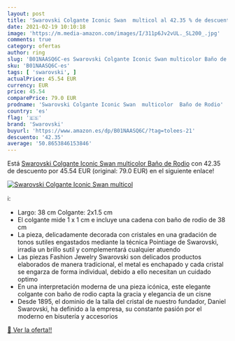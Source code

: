 ```yaml
---
layout: post
title: 'Swarovski Colgante Iconic Swan  multicol al 42.35 % de descuento'
date: 2021-02-19 10:10:18
image: 'https://m.media-amazon.com/images/I/311p6Jv2vUL._SL200_.jpg'
comments: true
category: ofertas
author: ring
slug: 'B01NAASQ6C-es Swarovski Colgante Iconic Swan multicolor Baño de Rodio'
sku: 'B01NAASQ6C-es'
tags: [ 'swarovski', ]
actualPrice: 45.54 EUR
currency: EUR
price: 45.54
comparePrice: 79.0 EUR
prodname: 'Swarovski Colgante Iconic Swan  multicolor  Baño de Rodio'
country: 'es'
flag: '🇪🇸'
brand: 'Swarovski'
buyurl: 'https://www.amazon.es/dp/B01NAASQ6C/?tag=tolees-21'
descuento: '42.35'
average: '50.8653846153846'
---
```


Está [Swarovski Colgante Iconic Swan  multicolor  Baño de Rodio](https://www.amazon.es/dp/B01NAASQ6C/?tag=tolees-21) con 42.35 de descuento por 45.54 EUR (original: 79.0 EUR) en el siguiente enlace!

[![Swarovski Colgante Iconic Swan  multicol](https://m.media-amazon.com/images/I/311p6Jv2vUL._SL200_.jpg)](https://www.amazon.es/dp/B01NAASQ6C/?tag=tolees-21)

ℹ️:

- Largo: 38 cm Colgante: 2x1.5 cm
- El colgante mide 1 x 1 cm e incluye una cadena con baño de rodio de 38 cm
- La pieza, delicadamente decorada con cristales en una gradación de tonos sutiles engastados mediante la técnica Pointiage de Swarovski, irradia un brillo sutil y complementará cualquier atuendo
- Las piezas Fashion Jewelry Swarovski son delicados productos elaborados de manera tradicional, el metal es enchapado y cada cristal se engarza de forma individual, debido a ello necesitan un cuidado optimo
- En una interpretación moderna de una pieza icónica, este elegante colgante con baño de rodio capta la gracia y elegancia de un cisne
- Desde 1895, el dominio de la talla del cristal de nuestro fundador, Daniel Swarovski, ha definido a la empresa, su constante pasión por el moderno en bisutería y accesorios

[🛒 Ver la oferta!!](https://www.amazon.es/dp/B01NAASQ6C/?tag=tolees-21)
